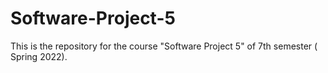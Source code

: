 # Software-Project-5
This is the repository for the course "Software Project 5" of 7th semester ( Spring 2022).
